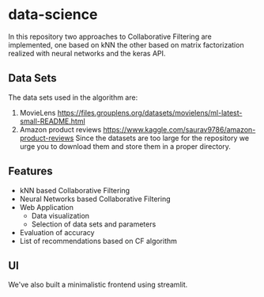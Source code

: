 # data-science
In this repository two approaches to Collaborative Filtering are implemented, one based on kNN the other based on matrix factorization realized with neural networks and the keras API.
## Data Sets
The data sets used in the algorithm are:
1. MovieLens
https://files.grouplens.org/datasets/movielens/ml-latest-small-README.html
2. Amazon product reviews
https://www.kaggle.com/saurav9786/amazon-product-reviews
Since the datasets are too large for the repository we urge you to download them and store them in a proper directory. 
## Features

* kNN based Collaborative Filtering
* Neural Networks based Collaborative Filtering
* Web Application
	* Data visualization
	* Selection of data sets and parameters
* Evaluation of accuracy
* List of recommendations based on CF algorithm 

## UI 
We've also built a minimalistic frontend using streamlit. 
